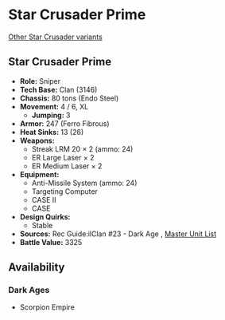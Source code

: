 # Star Crusader Prime 

[Other Star Crusader variants](../star_crusader.md) 

## Star Crusader Prime 

- **Role:** Sniper 
- **Tech Base:** Clan (3146) 
- **Chassis:** 80 tons (Endo Steel) 
- **Movement:** 4 / 6, XL 
  - **Jumping:** 3 
- **Armor:** 247 (Ferro Fibrous) 
- **Heat Sinks:** 13 (26) 
- **Weapons:** 
  - Streak LRM 20 × 2 (ammo: 24) 
  - ER Large Laser × 2 
  - ER Medium Laser × 2 
- **Equipment:** 
  - Anti-Missile System (ammo: 24) 
  - Targeting Computer 
  - CASE II 
  - CASE 
- **Design Quirks:** 
  - Stable 
- **Sources:** Rec Guide:ilClan #23 - Dark Age , [Master Unit List](http://masterunitlist.info/Unit/Details/8425/star-crusader-prime) 
- **Battle Value:** 3325 

## Availability 

### Dark Ages 

- Scorpion Empire 

